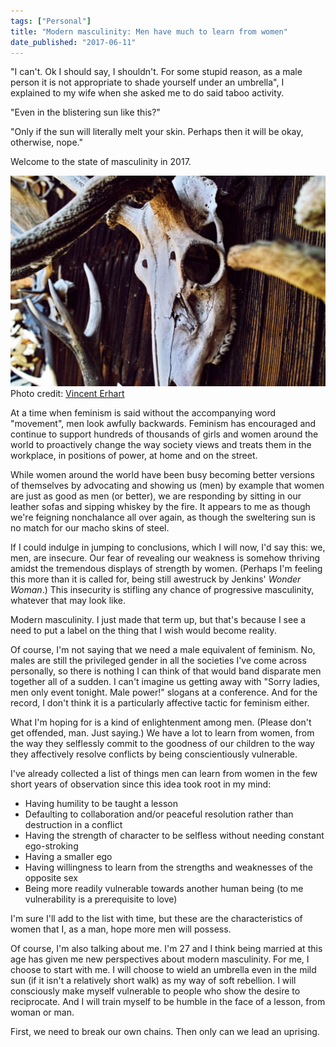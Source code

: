 ```yaml
---
tags: ["Personal"]
title: "Modern masculinity: Men have much to learn from women"
date_published: "2017-06-11"
---
```


"I can't. Ok I should say, I shouldn't. For some stupid reason, as a male person it is not appropriate to shade yourself under an umbrella", I explained to my wife when she asked me to do said taboo activity.

"Even in the blistering sun like this?"

"Only if the sun will literally melt your skin. Perhaps then it will be okay, otherwise, nope."

Welcome to the state of masculinity in 2017.

![dead animal head trophy](images/vincent-erhart-193379-1024x683.jpg) Photo credit: [Vincent Erhart](https://unsplash.com/@vince_erhart)

At a time when feminism is said without the accompanying word "movement", men look awfully backwards. Feminism has encouraged and continue to support hundreds of thousands of girls and women around the world to proactively change the way society views and treats them in the workplace, in positions of power, at home and on the street.

While women around the world have been busy becoming better versions of themselves by advocating and showing us (men) by example that women are just as good as men (or better), we are responding by sitting in our leather sofas and sipping whiskey by the fire. It appears to me as though we're feigning nonchalance all over again, as though the sweltering sun is no match for our macho skins of steel.

If I could indulge in jumping to conclusions, which I will now, I'd say this: we, men, are insecure. Our fear of revealing our weakness is somehow thriving amidst the tremendous displays of strength by women. (Perhaps I'm feeling this more than it is called for, being still awestruck by Jenkins' _Wonder Woman_.) This insecurity is stifling any chance of progressive masculinity, whatever that may look like.

Modern masculinity. I just made that term up, but that's because I see a need to put a label on the thing that I wish would become reality.

Of course, I'm not saying that we need a male equivalent of feminism. No, males are still the privileged gender in all the societies I've come across personally, so there is nothing I can think of that would band disparate men together all of a sudden. I can't imagine us getting away with "Sorry ladies, men only event tonight. Male power!" slogans at a conference. And for the record, I don't think it is a particularly affective tactic for feminism either.

What I'm hoping for is a kind of enlightenment among men. (Please don't get offended, man. Just saying.) We have a lot to learn from women, from the way they selflessly commit to the goodness of our children to the way they affectively resolve conflicts by being conscientiously vulnerable.

I've already collected a list of things men can learn from women in the few short years of observation since this idea took root in my mind:

- Having humility to be taught a lesson
- Defaulting to collaboration and/or peaceful resolution rather than destruction in a conflict
- Having the strength of character to be selfless without needing constant ego-stroking
- Having a smaller ego
- Having willingness to learn from the strengths and weaknesses of the opposite sex
- Being more readily vulnerable towards another human being (to me vulnerability is a prerequisite to love)

I'm sure I'll add to the list with time, but these are the characteristics of women that I, as a man, hope more men will possess.

Of course, I'm also talking about me. I'm 27 and I think being married at this age has given me new perspectives about modern masculinity. For me, I choose to start with me. I will choose to wield an umbrella even in the mild sun (if it isn't a relatively short walk) as my way of soft rebellion. I will consciously make myself vulnerable to people who show the desire to reciprocate. And I will train myself to be humble in the face of a lesson, from woman or man.

First, we need to break our own chains. Then only can we lead an uprising.
